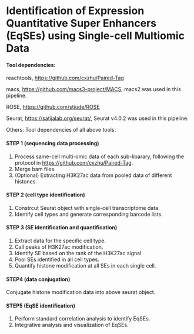 # Identification of Expression Quantitative Super Enhancers (EqSEs) using Single-cell Multiomic Data

#### Tool dependencies:

reachtools, https://github.com/cxzhu/Paired-Tag

macs, https://github.com/macs3-project/MACS, macs2 was used in this pipeline.

ROSE, https://github.com/stjude/ROSE

Seurat, https://satijalab.org/seurat/, Seurat v4.0.2 was used in this pipeline.

Others: Tool dependencies of all above tools.

#### STEP 1 (sequencing data processing)
1. Process same-cell multi-omic data of each sub-libarary, following the protocol in https://github.com/cxzhu/Paired-Tag.
2. Merge bam files.
3. (Optional) Extracting H3K27ac data from pooled data of different histones.

#### STEP 2 (cell type identification)
1. Constrcut Seurat object with single-cell transcriptome data.
2. Identify cell types and generate corresponding barcode lists.

#### STEP 3 (SE identification and quantification)
1. Extract data for the specific cell type.
2. Call peaks of H3K27ac modification.
3. Identify SE based on the rank of the H3K27ac signal.
4. Pool SEs identified in all cell types.
5. Quantify histone modification at all SEs in each single cell.

#### STEP4 (data conjugation)
Conjugate histone modification data into above seurat object.

#### STEP5 (EqSE identification)
1. Perform standard correlation analysis to identify EqSEs.
2. Integrative analysis and visualization of EqSEs.
